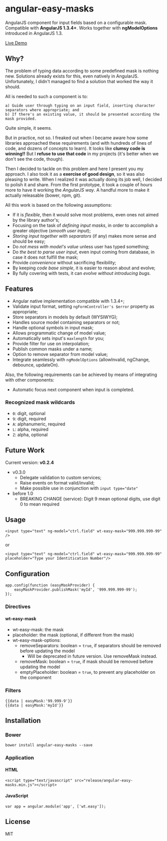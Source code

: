 # angular-easy-masks

AngularJS component for input fields based on a configurable mask.
Compatible with **AngularJS 1.3.4+**.
Works together with **ngModelOptions** introduced in AngularJS 1.3.

[Live Demo](http://awerlang.github.io/angular-easy-masks/examples/)

## Why?

The problem of typing data according to some predefined mask is nothing new.
Solutions already exists for this, even natively in AngularJS.
Unfortunately, I didn't managed to find a solution that worked the way it should.

All is needed to such a component is to:

    a) Guide user through typing on an input field, inserting character separators where appropriate; and
    b) If there's an existing value, it should be presented according the mask provided.

Quite simple, it seems.

But in practice, not so.
I freaked out when I became aware how some libraries approached these requirements
(and with hundreds of lines of code, and dozens of concepts to learn).
It looks like **clumsy code is winning!!**
But I **refuse to use that code** in my projects (it's better when we don't see the code, though).

Then I decided to tackle on this problem and here I present you my approach.
I also took it as a **exercise of good design**, so it was also pleasing to write.
When I realized it was actually doing its job well, I decided to polish it and share.
From the first prototype, it took a couple of hours more to have it working the *AngularJS way*.
A handful more to make it actually releasable (bower, npm, git).

All this work is based on the following assumptions:

* If it is *flexible*, then it would solve most problems, even ones not aimed by the library author's;
* Focusing on the task of *defining input masks*, in order to accomplish a greater objective (*smooth user input*);
* *Storing input together with separators* (if any) makes more sense and should be easy;
* Do *not mess with model's value* unless user has typed something;
* Do *the best to parse user input*, even input coming from database, in case it does not fulfill the mask;
* Provide *convenience* without sacrificing flexibility;
* By keeping *code base simple*, it is easier to reason about and evolve;
* By fully covering with tests, it can *evolve without introducing bugs*.

## Features

* Angular native implementation compatible with 1.3.4+;
* Validate input format, setting `ngFormController's $error` property as appropriate;
* Store separators in models by default (WYSIWYG);
* Handles source model containing separators or not;
* Handle optional symbols in input mask;
* Allows programmatic change of model value;
* Automatically sets input's `maxlength` for you;
* Provide filter for use on interpolation;
* Publish common masks under a name;
* Option to remove separator from model value;
* Integrate seamlessly with `ngModelOptions` (allowInvalid, ngChange, debounce, updateOn).

Also, the following requirements can be achieved by means of integrating with other components:

* Automatic focus next component when input is completed.

### Recognized mask wildcards

* `0`: digit, optional
* `9`: digit, required
* `A`: alphanumeric, required
* `L`: alpha, required
* `Z`: alpha, optional

## Future Work

Current version: **v0.2.4**

* v0.3.0
  * Delegate validation to custom services;
  * Raise events on format valid/invalid;
  * Make possible use in conjunction with `input type="date"`
* before 1.0
  * BREAKING CHANGE (service): Digit 9 mean optional digits, use digit 0 to mean required

## Usage

    <input type="text" ng-model="ctrl.field" wt-easy-mask="999.999.999-99" />

or

    <input type="text" ng-model="ctrl.field" wt-easy-mask="999.999.999-99" placeholder="Type your Identitication Number"/>

## Configuration

    app.config(function (easyMaskProvider) {
        easyMaskProvider.publishMask('myId', '999.999.999-99');
    });

### Directives

#### wt-easy-mask

 * wt-easy-mask: the mask
 * placeholder: the mask (optional, if different from the mask)
 * wt-easy-mask-options:
   * removeSeparators: boolean = `true`, if separators should be removed before updating the model
     * Will be deprecated in future version. Use removeMask instead.
   * removeMask: boolean = `true`, if mask should be removed before updating the model
   * emptyPlaceholder: boolean = `true`, to prevent any placeholder on the component

### Filters

    {{data | easyMask:'99.999-9'}}
    {{data | easyMask:'myId'}}

## Installation

### Bower

    bower install angular-easy-masks --save

### Application

#### HTML

    <script type="text/javascript" src="release/angular-easy-masks.min.js"></script>

#### JavaScript

    var app = angular.module('app', ['wt.easy']);

## License

MIT
